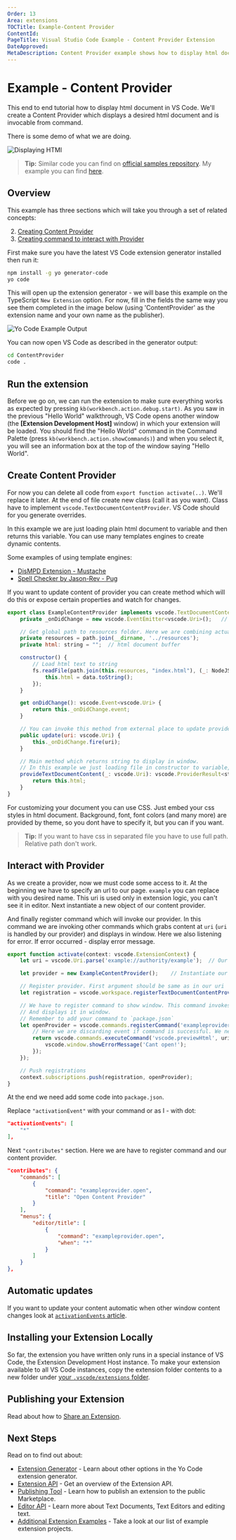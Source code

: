 ```yaml
---
Order: 13
Area: extensions
TOCTitle: Example-Content Provider
ContentId:
PageTitle: Visual Studio Code Example - Content Provider Extension
DateApproved:
MetaDescription: Content Provider example shows how to display html document within VS Code
---
```


# Example - Content Provider

This end to end tutorial how to display html document in VS Code. We'll create a Content Provider which displays a desired html document and is invocable from command.

There is some demo of what we are doing.

![Displaying HTMl](images/example-content-provider/quickpeek.gif)

> **Tip:** Similar code you can find on [official samples repository](https://github.com/Microsoft/vscode-extension-samples/tree/master/contentprovider-sample). My example you can find [here](https://github.com/l7ssha/example-content-provider).

## Overview

This example has three sections which will take you through a set of related concepts:

2. [Creating Content Provider](/docs/extensions/example-content-provider.md#create-content-provider)
3. [Creating command to interact with Provider](/docs/extensions/example-content-provider.md#interact-with-provider)

First make sure you have the latest VS Code extension generator installed then run it:

```bash
npm install -g yo generator-code
yo code
```

This will open up the extension generator - we will base this example on the TypeScript `New Extension` option. For now, fill in the fields the same way you see them completed in the image below (using 'ContentProvider' as the extension name and your own name as the publisher).

![Yo Code Example Output](images/example-content-provider/yo1.png)

You can now open VS Code as described in the generator output:

```bash
cd ContentProvider
code .
```

## Run the extension

Before we go on, we can run the extension to make sure everything works as expected by pressing `kb(workbench.action.debug.start)`. As you saw in the previous "Hello World" walkthrough, VS Code opens another window (the **[Extension Development Host]** window) in which your extension will be loaded. You should find the "Hello World" command in the Command Palette (press `kb(workbench.action.showCommands)`) and when you select it, you will see an information box at the top of the window saying "Hello World".


## Create Content Provider

For now you can delete all code from `export function activate(..)`. We'll replace it later. At the end of file create new class (call it as you want). Class have to implement `vscode.TextDocumentContentProvider`. VS Code should for you generate overrides.

In this example we are just loading plain html document to variable and then returns this variable. You can use many templates engines to create dynamic contents.

Some examples of using template engines:
* [DisMPD Extension - Mustache](https://github.com/l7ssha/DisMPD/blob/master/src/DismpdProvider.ts)
* [Spell Checker by Jason-Rev - Pug](https://github.com/Jason-Rev/vscode-spell-checker/tree/master/client/src/infoViewer)

If you want to update content of provider you can create method which will do this or expose certain properties and watch for changes.

```javascript
export class ExampleContentProvider implements vscode.TextDocumentContentProvider {
    private _onDidChange = new vscode.EventEmitter<vscode.Uri>();   // Event emitter which invokes document updates

    // Get global path to resources folder. Here we are combining actual directory with relative path to resources from this folder
    private resources = path.join(__dirname, '../resources');
    private html: string = "";  // html document buffer

    constructor() {
        // Load html text to string
        fs.readFile(path.join(this.resources, "index.html"), (_: NodeJS.ErrnoException, data: Buffer) => {
            this.html = data.toString();
        });
    }

    get onDidChange(): vscode.Event<vscode.Uri> {
        return this._onDidChange.event;
    }

    // You can invoke this method from external place to update provider
    public update(uri: vscode.Uri) {
        this._onDidChange.fire(uri);
    }

    // Main method which returns string to display in window.
    // In this example we just loading file in constructor to variable, and returning it here.
    provideTextDocumentContent(_: vscode.Uri): vscode.ProviderResult<string> {
        return this.html;
    }
}
```
For customizing your document you can use CSS. Just embed your css styles in html document. Background, font, font colors (and many more) are provided by theme, so you dont have to specify it, but you can if you want.

> **Tip:** If you want to have css in separated file you have to  use full path. Relative path don't work.

## Interact with Provider

As we create a provider, now we must code some access to it. At the beginning we have to specify an url to our page. `example` you can replace with you desired name. This uri is used only in extension logic, you can't see it in editor. Next instantiate a new object of our content provider.

And finally register command which will invoke our provider. In this command we are invoking other commands which grabs content at `uri` (`uri` is handled by our provider) and displays in window. Here we also listening for error. If error occurred - display error message.

```javascript
export function activate(context: vscode.ExtensionContext) {
    let uri = vscode.Uri.parse('example://authority/example');  // Our window uri. `example` is your desired name.

    let provider = new ExampleContentProvider();    // Instantiate our provider object

    // Register provider. First argument should be same as in our uri
    let registration = vscode.workspace.registerTextDocumentContentProvider('example', provider);

    // We have to register command to show window. This command invokes other command that gets string which returned content provider
    // And displays it in window.
    // Remember to add your command to `package.json`
    let openProvider = vscode.commands.registerCommand('exampleprovider.open', () => {
        // Here we are discarding event if command is successful. We need an error message when opening is unsuccessful.
        return vscode.commands.executeCommand('vscode.previewHtml', uri, vscode.ViewColumn.Two, 'Example Content Provider').then(_ => {}, _ => {
            vscode.window.showErrorMessage('Cant open!');
        });
    });

    // Push registrations
    context.subscriptions.push(registration, openProvider);
}
```
At the end we need add some code into `package.json`.

Replace `"activationEvent"` with your command or as I - with dot:

```json
"activationEvents": [
    "*"
],
```

Next `"contributes"` section. Here we are have to register command and our content provider.

```json
"contributes": {
    "commands": [
        {
            "command": "exampleprovider.open",
            "title": "Open Content Provider"
        }
    ],
    "menus": {
        "editor/title": [
            {
                "command": "exampleprovider.open",
                "when": "*"
            }
        ]
    }
},
```

## Automatic updates

If you want to update your content automatic when other window content changes look at [`activationEvents` article](/docs/extensionAPI/activation-events.md).

## Installing your Extension Locally

So far, the extension you have written only runs in a special instance of VS Code, the Extension Development Host instance. To make your extension available to all VS Code instances, copy the extension folder contents to a new folder under [your `.vscode/extensions` folder](/docs/extensions/yocode.md#your-extensions-folder).

## Publishing your Extension

Read about how to [Share an Extension](/docs/extensions/publish-extension.md).

## Next Steps

Read on to find out about:

* [Extension Generator](/docs/extensions/yocode.md) - Learn about other options in the Yo Code extension generator.
* [Extension API](/docs/extensionAPI/overview.md) - Get an overview of the Extension API.
* [Publishing Tool](/docs/extensions/publish-extension.md) - Learn how to publish an extension to the public Marketplace.
* [Editor API](/docs/extensionAPI/vscode-api.md#window) - Learn more about Text Documents, Text Editors and editing text.
* [Additional Extension Examples](/docs/extensions/samples.md) - Take a look at our list of example extension projects.
